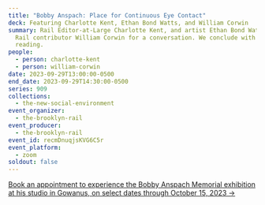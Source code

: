 ```yaml
---
title: "Bobby Anspach: Place for Continuous Eye Contact"
deck: Featuring Charlotte Kent, Ethan Bond Watts, and William Corwin
summary: Rail Editor-at-Large Charlotte Kent, and artist Ethan Bond Watts join
  Rail contributor William Corwin for a conversation. We conclude with a poetry
  reading.
people:
  - person: charlotte-kent
  - person: william-corwin
date: 2023-09-29T13:00:00-0500
end_date: 2023-09-29T14:30:00-0500
series: 909
collections:
  - the-new-social-environment
event_organizer:
  - the-brooklyn-rail
event_producer:
  - the-brooklyn-rail
event_id: recmDnuqjsKVG6C5r
event_platform:
  - zoom
soldout: false
---
```

[B﻿ook an appointment to experience the Bobby Anspach Memorial exhibition at his studio in Gowanus, on select dates through October 15, 2023 → ](https://calendly.com/bobbyanspachmemorial/experience?month=2023-09)
